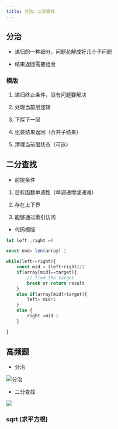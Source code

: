 ```yaml
---
title: 分治、二分查找
---
```

## 分治

- 递归的一种细分，问题花解成好几个子问题

- 结果返回需要组合

### 模版

1. 递归终止条件，没有问题要解决

2. 处理当前层逻辑

3. 下探下一层

4. 组装结果返回（合并子结果）

5. 清理当前层状态（可选）

## 二分查找

- 前提条件

1. 目标函数单调性（单调递增或递减）

2. 存在上下界

3. 能够通过索引访问

- 代码模版

```js
let left ,right =0

const end= len(array)-1

while(left<=right){
    const mid = (left+right)/2
    if(array[mid]==target){
        // find the target
        break or return result
    }
    else if(array[mid]<target){
        left= mid+1
    }
    else {
        right =mid-1
    }
      
}
```

## 高频题

- 分治

![分治](https://vp-blog-img.oss-cn-shanghai.aliyuncs.com/2021/algorithm/leetcode/dc-%E5%88%86%E6%B2%BB.png)

- 二分查找

![](https://vp-blog-img.oss-cn-shanghai.aliyuncs.com/2021/algorithm/leetcode/2%E5%88%86.png)

### sqrt (求平方根)

